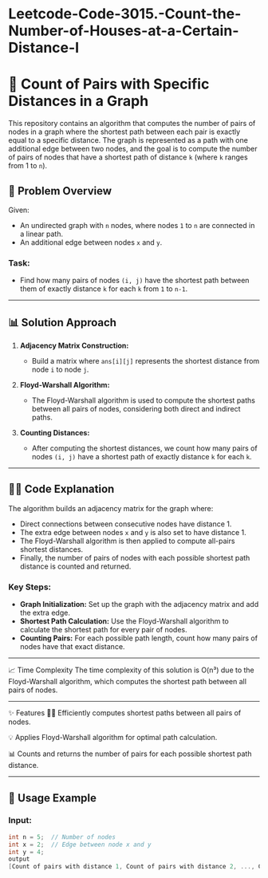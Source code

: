 # Leetcode-Code-3015.-Count-the-Number-of-Houses-at-a-Certain-Distance-I
# 🔗 **Count of Pairs with Specific Distances in a Graph**

This repository contains an algorithm that computes the number of pairs of nodes in a graph where the shortest path between each pair is exactly equal to a specific distance. The graph is represented as a path with one additional edge between two nodes, and the goal is to compute the number of pairs of nodes that have a shortest path of distance `k` (where `k` ranges from 1 to `n`).

## 🚀 **Problem Overview**

Given:
- An undirected graph with `n` nodes, where nodes `1` to `n` are connected in a linear path.
- An additional edge between nodes `x` and `y`.

### Task:
- Find how many pairs of nodes `(i, j)` have the shortest path between them of exactly distance `k` for each `k` from `1` to `n-1`.

---

## 📊 **Solution Approach**

1. **Adjacency Matrix Construction:**
   - Build a matrix where `ans[i][j]` represents the shortest distance from node `i` to node `j`.

2. **Floyd-Warshall Algorithm:**
   - The Floyd-Warshall algorithm is used to compute the shortest paths between all pairs of nodes, considering both direct and indirect paths.

3. **Counting Distances:**
   - After computing the shortest distances, we count how many pairs of nodes `(i, j)` have a shortest path of exactly distance `k` for each `k`.

---

## 🧑‍💻 **Code Explanation**

The algorithm builds an adjacency matrix for the graph where:
- Direct connections between consecutive nodes have distance 1.
- The extra edge between nodes `x` and `y` is also set to have distance 1.
- The Floyd-Warshall algorithm is then applied to compute all-pairs shortest distances.
- Finally, the number of pairs of nodes with each possible shortest path distance is counted and returned.

### Key Steps:
- **Graph Initialization:** Set up the graph with the adjacency matrix and add the extra edge.
- **Shortest Path Calculation:** Use the Floyd-Warshall algorithm to calculate the shortest path for every pair of nodes.
- **Counting Pairs:** For each possible path length, count how many pairs of nodes have that exact distance.

---

📈 Time Complexity
The time complexity of this solution is O(n³) due to the Floyd-Warshall algorithm, which computes the shortest path between all pairs of nodes.

---

✨ Features
🧑‍💻 Efficiently computes shortest paths between all pairs of nodes.

💡 Applies Floyd-Warshall algorithm for optimal path calculation.

📊 Counts and returns the number of pairs for each possible shortest path distance.

---

## 🚀 **Usage Example**

### Input:

```cpp
int n = 5;  // Number of nodes
int x = 2;  // Edge between node x and y
int y = 4;
output
[Count of pairs with distance 1, Count of pairs with distance 2, ..., Count of pairs with distance n]
